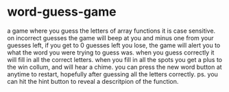 # word-guess-game

a game where you guess the letters of array functions it is case sensitive. 
  on incorrect guesses the game will beep at you and minus one from your guesses left, if you get to 0 guesses left you lose, the game will alert you to what the word you were trying to guess was.
  when you guess correctly it will fill in all the correct letters. when you fill in all the spots you get a plus to the win collum, and will hear a chime.
  you can press the new word button at anytime to restart, hopefully after guessing all the letters correctly.
  ps. you can hit the hint button to reveal a descritpion of the function.
